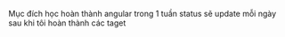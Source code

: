 Mục đích học hoàn thành angular trong 1 tuần
status sẽ update mỗi ngày sau khi tôi hoàn thành các taget
